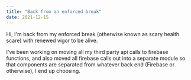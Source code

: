 ```yaml
---
title: "Back from an enforced break"
date: 2021-12-15
---
```


Hi, I'm back from my enforced break (otherwise known as scary health scare) with renewed vigor to be alive.

I've been working on moving all my third party api calls to firebase functions, and also moved all firebase calls out into a separate module so that components are separated from whatever back end (Firebase or otherwise), I end up choosing.
